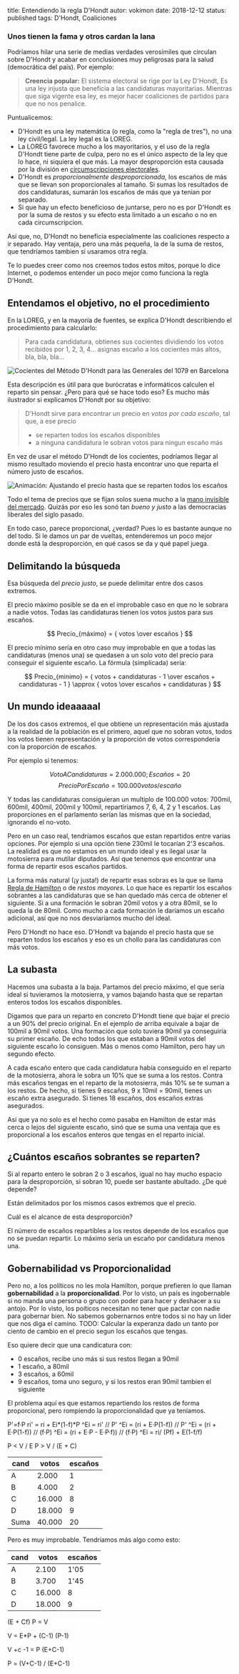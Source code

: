 title: Entendiendo la regla D'Hondt
autor: vokimon
date: 2018-12-12
status: published
tags: D'Hondt, Coaliciones

### Unos tienen la fama y otros cardan la lana

Podríamos hilar una serie de medias verdades verosímiles
que circulan sobre D'Hondt y acabar en conclusiones muy peligrosas
para la salud (democrática del país).
Por ejemplo:

> **Creencia popular:**
> El sistema electoral se rige por la Ley D'Hondt,
> Es una ley injusta que beneficia a las candidaturas mayoritarias.
> Mientras que siga vigente esa ley,
> es mejor hacer coaliciones de partidos para que no nos penalice.

<!-- PELICAN_END_SUMMARY -->

Puntualicemos:

- D'Hondt es una ley matemática (o regla, como la "regla de tres"), no una ley civil/legal. La ley legal es la LOREG.
- La LOREG favorece mucho a los mayoritarios,
y el uso de la regla D'Hondt tiene parte de culpa,
pero no es el único aspecto de la ley que lo hace,
ni siquiera el que más.
La mayor desproporción esta causada por la división en [circumscripciones electorales]({tag}circumscripciones).
- D'Hondt es _proporcionalmente desproporcionada_, los escaños de más que se llevan son proporcionales al tamaño.
Si sumas los resultados de dos candidaturas, sumarán los escaños de más que ya tenian por separado.
- Si que hay un efecto beneficioso de juntarse, pero no es por D'Hondt es por la suma de restos
y su efecto esta limitado a un escaño o no en cada circumscripcion.

Así que, no, D'Hondt no beneficia especialmente las coaliciones respecto a ir separado.
Hay ventaja, pero una más pequeña, la de la suma de restos, que tendríamos tambien si usaramos otra regla.

Te lo puedes creer como nos creemos todos estos mitos, porque lo dice Internet,
o podemos entender un poco mejor como funciona la regla D'Hondt.

## Entendamos el objetivo, no el procedimiento

En la LOREG, y en la mayoría de fuentes,
se explica D'Hondt describiendo el procedimiento para calcularlo:

> Para cada candidatura, obtienes sus cocientes dividiendo los votos recibidos por 1, 2, 3, 4...
> asignas escaño a los cocientes más altos,
> bla, bla, bla...

![Cocientes del Método D'Hondt
para las Generales del 1079 en Barcelona
]({static}/images/revote-dhondttable.png)


Esta descripción es útil para que burócratas e informáticos calculen el reparto sin pensar.
¿Pero para qué se hace todo eso?
Es mucho más ilustrador si explicamos D'Hondt por su objetivo:

> D'Hondt sirve para encontrar un precio en _votos por cada escaño_,
> tal que, a ese precio
>
> - se reparten todos los escaños disponibles
> - a ninguna candidatura le sobran votos para ningun escaño más

En vez de usar el método D'Hondt de los cocientes,
podríamos llegar al mismo resultado moviendo el precio
hasta encontrar uno que reparta el número justo de escaños.

![Animación: Ajustando el precio hasta que se reparten todos los escaños
]({static}/images/revote-dhondtbars.png)

Todo el tema de precios que se fijan solos
suena mucho a la [mano invisible del mercado][AdamSmith].
Quizás por eso les sonó tan _bueno y justo_ a las democracias liberales del siglo pasado.

En todo caso, parece proporcional, ¿verdad?
Pues lo es bastante aunque no del todo.
Si le damos un par de vueltas,
entenderemos un poco mejor donde está la desproporción,
en qué casos se da y qué papel juega.

## Delimitando la búsqueda

Esa búsqueda del _precio justo_,
se puede delimitar entre dos casos extremos.

El precio màximo posible se da en el improbable caso en que no le sobrara a nadie votos.
Todas las candidaturas tienen los votos justos para sus escaños.

$$ Precio_{máximo} = { votos \over escaños } $$

El precio mínimo sería en otro caso muy improbable en que a todas las candidaturas
(menos una)
se quedasen a un solo voto del precio para conseguir el siguiente escaño.
La fórmula (simplicada) sería:

$$ Precio_{minimo} = { votos + candidaturas - 1 \over escaños + candidaturas - 1 }
\approx { votos \over escaños + candidaturas }
$$


## Un mundo ideaaaaal

De los dos casos extremos, el que obtiene un representación
más ajustada a la realidad de la población es el primero,
aquel que no sobran votos, todos los votos tienen representación
y la proporción de votos correspondería con la proporción de escaños.

Por ejemplo si tenemos:

$$ VotoACandidaturas = 2.000.000;  Escaños = 20 $$
$$ PrecioPorEscaño = 100.000 votos/escaño$$

Y todas las candidaturas consiguieran un multiplo de 100.000 votos:
700mil, 600mil, 400mil, 200mil y 100mil,
repartiríamos 7, 6, 4, 2 y 1 escaños.
Las proporciones en el parlamento serían las mismas que en la sociedad,
ignorando el no-voto.

Pero en un caso real, tendríamos escaños que estan repartidos
entre varias opciones.
Por ejemplo si una opción tiene 230mil le tocarían 2'3 escaños.
La realidad es que no estamos en un mundo ideal
y es ilegal usar la motosierra para mutilar diputados.
Así que tenemos que encontrar una forma de repartir esos escaños partidos.

La forma más natural (¡y justa!) de repartir esas sobras
es la que se llama
[Regla de Hamilton](https://es.wikipedia.org/wiki/Regla_de_Hamilton)
o de _restos mayores_.
Lo que hace es repartir los escaños sobrantes a las candidaturas
que se han quedado más cerca de obtener el siguiente.
Si a una formación le sobran 20mil votos y a otra 80mil,
se lo queda la de 80mil.
Como mucho a cada formación le daríamos un escaño adicional,
así que no nos desviaríamos mucho del ideal.

Pero D'Hondt no hace eso.
D'Hondt va bajando el precio hasta que se reparten todos los escaños
y eso es un chollo para las candidaturas con más votos.


## La subasta

Hacemos una subasta a la baja.
Partamos del precio máximo,
el que sería ideal si tuvieramos la motosierra,
y vamos bajando hasta que se repartan enteros
todos los escaños disponibles.

Digamos que para un reparto en concreto
D'Hondt tiene que bajar el precio a un 90% del precio original.
En el ejemplo de arriba equivale a bajar de 100mil a 90mil votos.
Una formación que solo tuviera 90mil ya conseguiría su primer escaño.
De echo todos los que estaban a 90mil votos del siguiente escaño
lo consiguen.
Más o menos como Hamilton, pero hay un segundo efecto.

A cada escaño entero que cada candidatura había conseguido en el reparto de la motosierra,
ahora le sobra un 10% que se suma a los restos.
Contra más escaños tengas en el reparto de la motosierra,
más 10% se te suman a los restos.
De hecho, si tienes 9 escaños, 9 x 10mil = 90mil,
tienes un escaño extra asegurado.
Si tienes 18 escaños, dos escaños extras asegurados.

Así que ya no solo es el hecho como pasaba en Hamilton
de estar más cerca o lejos del siguiente escaño,
sinó que se suma una ventaja que es proporcional
a los escaños enteros que tengas en el reparto inicial.

## ¿Cuántos escaños sobrantes se reparten?

Si al reparto entero le sobran 2 o 3 escaños,
igual no hay mucho espacio para la desproporción,
si sobran 10, puede ser bastante abultado.
¿De qué depende?

Están delimitados por los mismos casos extremos que el precio.


Cuál es el alcance de esta desproporción?

El número de escaños repartibles a los restos depende
de los escaños que no se puedan repartir.
Lo máximo sería un escaño por candidatura menos una.









## Gobernabilidad vs Proporcionalidad



Pero no, a los políticos no les mola Hamilton, porque prefieren
lo que llaman **gobernabilidad** a la **proporcionalidad**.
Por lo visto, un país es ingobernable si no manda una persona o grupo con poder para hacer y deshacer a su antojo.
Por lo visto, los poíticos necesitan no tener que pactar con nadie para gobernar bien.
No sabemos gobernarnos entre todos si no hay un lider que nos diga el camino.
TODO: Calcular la experanza dado un tanto por ciento de cambio en el precio segun los escaños que tengas.

Eso quiere decir que una candicatura con:

- 0 escaños, recibe uno más si sus restos llegan a 90mil
- 1 escaño, a 80mil
- 3 escaños, a 60mil
- 9 escaños, toma uno seguro, y si los restos eran 90mil tambien el siguiente

El problema aquí es que estamos repartiendo los restos de forma proporcional,
pero rompiendo la proporcionalidad que ya teníamos.

P'=f·P
ri' = ri + Ei*(1-f)*P
^Ei = ri' // P'
^Ei = (ri + E·P(1-f)) // P'
^Ei = (ri + E·P(1-f)) // (f·P)
^Ei = (ri + E·P - E·P·f)) // (f·P)
^Ei = ri/ (Pf) + E(1-f/f)

P < V / E
P > V / (E + C)


cand |   votos|   escaños|
-----|--------|----------|
A |  2.000 | 1
B |  4.000 | 2
C | 16.000 | 8
D | 18.000 | 9
Suma | 40.000 | 20

Pero es muy improbable. Tendríamos más algo como esto:

cand |   votos|   escaños|
-----|--------|----------|
A |  2.100 | 1'05
B |  3.700 | 1'45
C | 16.000 | 8
D | 18.000 | 9


(E + Cf) P = V

V = E*P + (C-1) (P-1)

V +c -1 = P (E+C-1)

P = (V+C-1) / (E+C-1)






[LOREG]: http://www.juntaelectoralcentral.es/cs/jec/loreg
[LeyesAutonomicas]: https://espana.leyderecho.org/normativa-electoral-autonomica/
[AdamSmith]: https://es.wikipedia.org/wiki/La_riqueza_de_las_naciones

